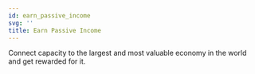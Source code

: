 ```yaml
---
id: earn_passive_income
svg: ''
title: Earn Passive Income
---
```


Connect capacity to the largest and most valuable economy in the world and get rewarded for it.
